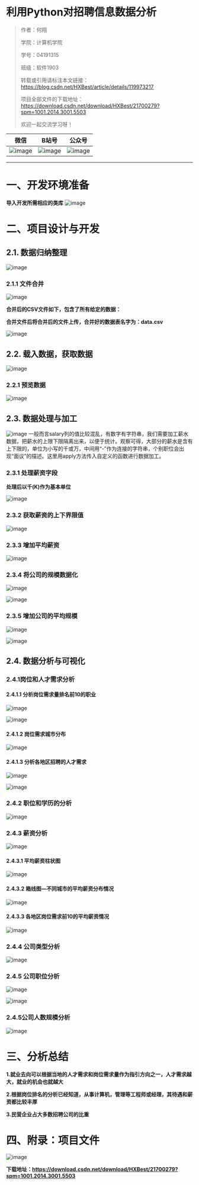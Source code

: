 # 利用Python对招聘信息数据分析

> 作者：何翔 				 
>
> 学院：计算机学院
>
> 学号：04191315		
>
>  班级：软件1903
>
> 转载或引用请标注本文链接： https://blog.csdn.net/HXBest/article/details/119973217
>
> 项目全部文件的下载地址：https://download.csdn.net/download/HXBest/21700279?spm=1001.2014.3001.5503
>
> 欢迎一起交流学习呀！

| 微信                                                         | B站号                                                        | 公众号                                                       |
| ------------------------------------------------------------ | ------------------------------------------------------------ | ------------------------------------------------------------ |
| ![image](https://img-blog.csdnimg.cn/img_convert/cece57138556f8ebe17ea8521e3114e1.png) | ![image](https://img-blog.csdnimg.cn/img_convert/96321ca49ce798da3095c0cb4c2bcafa.png) | ![image](https://img-blog.csdnimg.cn/img_convert/4488f9f9de1c18bb21c82f5657598d0d.png) |

---



# 一、开发环境准备

**导入开发所需相应的类库**
![image](https://img-blog.csdnimg.cn/img_convert/e021ab9dee8666b6ecbddc3ebb7555a2.png)

# 二、项目设计与开发

## 2.1. 数据归纳整理

![image](https://img-blog.csdnimg.cn/img_convert/00b7eaebeb579959e99fad9dcb877786.png)

### 2.1.1 文件合并

![image](https://img-blog.csdnimg.cn/img_convert/d2c2494e862e07146a91d8910a04d14d.png)

**合并后的CSV文件如下，包含了所有给定的数据：**

**合并文件后将合并后的文件上传，合并好的数据表名字为：data.csv**

![image](https://img-blog.csdnimg.cn/img_convert/457b44bc0555ffe1d41dd532e0beb4f1.png)

## 2.2.  载入数据，获取数据

![image](https://img-blog.csdnimg.cn/img_convert/6255dc2db0cbe3ee850a6ab5e9dce58e.png)

### 2.2.1 预览数据

![image](https://img-blog.csdnimg.cn/img_convert/ddfcc50338eb3c77fd45ecfb06d11daa.png)

## 2.3. 数据处理与加工

![image](https://img-blog.csdnimg.cn/img_convert/b33242cfd0fb8c96e24c31f27d0fb375.png)
一般而言salary列的值比较混乱，有数字有字符串，我们需要加工薪水数据，把薪水的上限下限隔离出来，以便于统计。观察可得，大部分的薪水是含有上下限的，单位为小写的千或万，中间用“-”作为连接的字符串，个别职位会出现“面议”的描述。这里用apply方法传入自定义的函数进行数据加工。


### 2.3.1 处理薪资字段

**处理后以千(K)作为基本单位**

![image](https://img-blog.csdnimg.cn/img_convert/5a794c3a3dddab9240d01bf53a8a650d.png)

### 2.3.2 获取薪资的上下界限值

![image](https://img-blog.csdnimg.cn/img_convert/d7ce2f2f957a569caf435591c157c682.png)

### 2.3.3 增加平均薪资

![image](https://img-blog.csdnimg.cn/img_convert/6d64101abbdf47e2cd8b128f55936675.png)

### 2.3.4 将公司的规模数据化

![image](https://img-blog.csdnimg.cn/img_convert/0919943c51444aef4fe5732c68706e5a.png)

![image](https://img-blog.csdnimg.cn/img_convert/dd8315b553b6ff8991fb80f1bc6758a1.png)

### 2.3.5 增加公司的平均规模

![image](https://img-blog.csdnimg.cn/img_convert/17219d253a6939dd35b14a24c78ff73f.png)

![image](https://img-blog.csdnimg.cn/img_convert/1cca35f6e1b7079dc1fbc456542484f9.png)

## 2.4. 数据分析与可视化

### 2.4.1岗位和人才需求分析

#### 2.4.1.1 分析岗位需求量排名前10的职业

![image](https://img-blog.csdnimg.cn/img_convert/0472af9d2bc96fcba58f02f4d62800ef.png)

![image](https://img-blog.csdnimg.cn/img_convert/b263ac751b1ec8206cc3fce7b1ba6885.png)

#### 2.4.1.2 岗位需求城市分布

![image](https://img-blog.csdnimg.cn/img_convert/183949c6d9168823adb94cd2969e706a.png)

#### 2.4.1.3 分析各地区招聘的人才需求

![image](https://img-blog.csdnimg.cn/img_convert/bb00e811b4e1ca6c0e938ca57f45c0aa.png)

![image](https://img-blog.csdnimg.cn/img_convert/900c9fe7013d0d761d86da7ccac55fd3.png)

### 2.4.2 职位和学历的分析

![image](https://img-blog.csdnimg.cn/img_convert/bcbec1c0d526fac2e2c8f6f66fca4116.png)

### 2.4.3 薪资分析

![image](https://img-blog.csdnimg.cn/img_convert/2a2a5cb5e87327e97174dd963652c1ce.png)

#### 2.4.3.1 平均薪资柱状图

![image](https://img-blog.csdnimg.cn/img_convert/fe71cef5453aa007fd5233231f1597c4.png)

#### 2.4.3.2 箱线图—不同城市的平均薪资分布情况

![image](https://img-blog.csdnimg.cn/img_convert/205106306194393fc83a18573be2f8a5.png)

#### 2.4.3.3 各地区岗位需求前10的平均薪资情况

![image](https://img-blog.csdnimg.cn/img_convert/d9c75f042282885f00d073ace360404b.png)

### 2.4.4 公司类型分析

![image](https://img-blog.csdnimg.cn/img_convert/ab49bd879b597a3399aad9f15a6a6677.png)

### 2.4.5 公司职位分析

![image](https://img-blog.csdnimg.cn/img_convert/9813e3b0839cdbc34db78fba05330dd4.png)

![image](https://img-blog.csdnimg.cn/img_convert/c53dbb4470f4321b5d94140437258094.png)

### 2.4.5公司人数规模分析

![image](https://img-blog.csdnimg.cn/img_convert/4e76854d4ec86c33981f1a3d0d550cd1.png)

# 三、分析总结

**1.就业去向可以根据当地的人才需求和岗位需求量作为指引方向之一，人才需求越大，就业的机会也就越大**

**2.根据岗位排名的分析已经知道，从事计算机，管理等工程师或经理，其待遇和薪资都比较丰厚**

**3.民营企业占大多数招聘公司的比重**

# 四、附录：项目文件

![image](https://img-blog.csdnimg.cn/img_convert/13296f22f09d3585ca76e878171f341e.png)

**下载地址：https://download.csdn.net/download/HXBest/21700279?spm=1001.2014.3001.5503**


